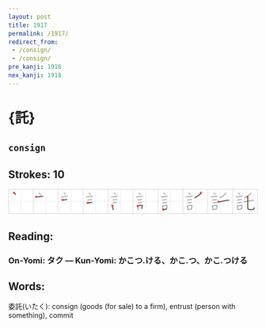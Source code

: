 ```yaml
---
layout: post
title: 1917
permalink: /1917/
redirect_from:
 - /consign/
 - /consign/
pre_kanji: 1916
nex_kanji: 1918
---
```


# {託}

## `consign`

## Strokes: 10

<div class="stroke"><img src="../images/E8A897.png" /></div>

## Reading:

### On-Yomi: タク &mdash; Kun-Yomi: かこつ.ける、かこ.つ、かこ.つける

## Words:

委託(いたく): consign (goods (for sale) to a firm), entrust (person with something), commit
